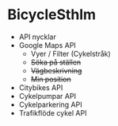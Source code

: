 # BicycleSthlm

* API nycklar
* Google Maps API
  * Vyer / Filter (Cykelstråk)
  * ~~Söka på ställen~~
  * ~~Vägbeskrivning~~
  * ~~Min position~~
* Citybikes API
* Cykelpumpar API
* Cykelparkering API
* Trafikflöde cykel API
